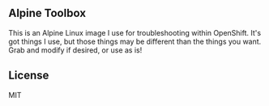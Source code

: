 ## Alpine Toolbox

This is an Alpine Linux image I use for troubleshooting within OpenShift. It's got things I use, but those things may be
different than the things you want. Grab and modify if desired, or use as is!

## License

MIT
